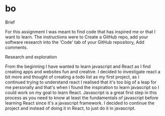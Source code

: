 # bo
 Brief 

 For this assignment I was meant to find code that has inspired me or that I want to learn. The instructions were to Create a GitHub repo, add your software research into the 'Code' tab of your GitHub repository, Add comments.  

 Research and exploration 

 From the beginning I have wanted to learn javascript and React as I find creating apps and websites fun and creative. I decided to investigate react a bit more and thought of creating a todo list as my first project, as I continued trying to understand react I realised that it's too big of a leap for me personally and that's when I found the inspiration to learn javascript so I could work on my goal to learn React. Javascript is a great first step in this process as you need to know at least the fundamentals of javascript before learning React since it's a javascript framework. I decided to continue the project and instead of doing it in React, to just do it in javascript.